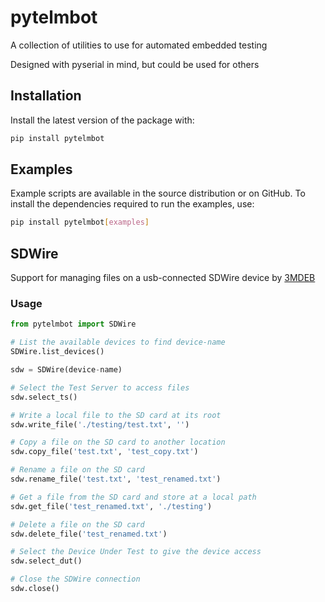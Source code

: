 # pytelmbot

A collection of utilities to use for automated embedded testing

Designed with pyserial in mind, but could be used for others

## Installation

Install the latest version of the package with:

```sh
pip install pytelmbot
```

## Examples

Example scripts are available in the source distribution or on GitHub.
To install the dependencies required to run the examples, use:

```sh
pip install pytelmbot[examples]
```

## SDWire

Support for managing files on a usb-connected SDWire device by [3MDEB](https://shop.3mdeb.com/shop/open-source-hardware/sdwire/)

### Usage

```python
from pytelmbot import SDWire

# List the available devices to find device-name
SDWire.list_devices() 

sdw = SDWire(device-name)

# Select the Test Server to access files
sdw.select_ts()

# Write a local file to the SD card at its root 
sdw.write_file('./testing/test.txt', '')        

# Copy a file on the SD card to another location
sdw.copy_file('test.txt', 'test_copy.txt')

# Rename a file on the SD card 
sdw.rename_file('test.txt', 'test_renamed.txt')

# Get a file from the SD card and store at a local path
sdw.get_file('test_renamed.txt', './testing')

# Delete a file on the SD card
sdw.delete_file('test_renamed.txt')

# Select the Device Under Test to give the device access
sdw.select_dut()                                 

# Close the SDWire connection
sdw.close()
```
